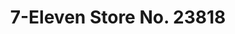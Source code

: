 ---
title: "7-Eleven Store No. 23818"
url: /crestline/7-eleven-store-no-23818/
shop: convenience
---